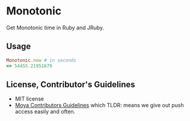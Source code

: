 # Monotonic

Get Monotonic time in Ruby and JRuby.

## Usage

```ruby
Monotonic.now # in seconds
=> 54455.21951679
```

## License, Contributor's Guidelines

- MIT license
- [Moya Contributors Guidelines][moya] which TLDR: means we give out push access easily and often.

[mit]: https://opensource.org/licenses/MIT
[moya]: https://github.com/Moya/contributors
